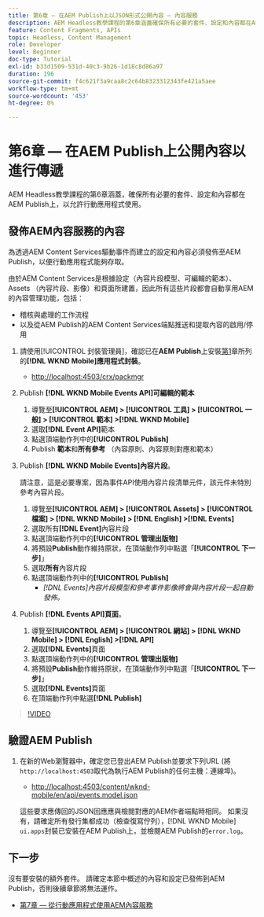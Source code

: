 ```yaml
---
title: 第6章 — 在AEM Publish上以JSON形式公開內容 — 內容服務
description: AEM Headless教學課程的第6章涵蓋確保所有必要的套件、設定和內容都在AEM Publish上，以允許行動應用程式的使用。
feature: Content Fragments, APIs
topic: Headless, Content Management
role: Developer
level: Beginner
doc-type: Tutorial
exl-id: b33d1509-531d-40c3-9b26-1d18c8d86a97
duration: 196
source-git-commit: f4c621f3a9caa8c2c64b8323312343fe421a5aee
workflow-type: tm+mt
source-wordcount: '453'
ht-degree: 0%

---
```


# 第6章 — 在AEM Publish上公開內容以進行傳遞

AEM Headless教學課程的第6章涵蓋，確保所有必要的套件、設定和內容都在AEM Publish上，以允許行動應用程式使用。

## 發佈AEM內容服務的內容

為透過AEM Content Services驅動事件而建立的設定和內容必須發佈至AEM Publish，以便行動應用程式能夠存取。

由於AEM Content Services是根據設定（內容片段模型、可編輯的範本）、Assets （內容片段、影像）和頁面所建置，因此所有這些片段都會自動享用AEM的內容管理功能，包括：

* 稽核與處理的工作流程
* 以及從AEM Publish的AEM Content Services端點推送和提取內容的啟用/停用

1. 請使用[!UICONTROL 封裝管理員]，確認已在&#x200B;**AEM Publish**&#x200B;上安裝[第1](./chapter-1.md#wknd-mobile-application-packages)章所列的&#x200B;**[!DNL WKND Mobile]應用程式封裝**。
   * [http://localhost:4503/crx/packmgr](http://localhost:4503/crx/packmgr)

1. Publish **[!DNL WKND Mobile Events API]可編輯的範本**
   1. 導覽至&#x200B;**[!UICONTROL AEM] > [!UICONTROL 工具] > [!UICONTROL 一般] > [!UICONTROL 範本] >[!DNL WKND Mobile]**
   1. 選取&#x200B;**[!DNL Event API]**&#x200B;範本
   1. 點選頂端動作列中的&#x200B;**[!UICONTROL Publish]**
   1. Publish **範本**&#x200B;和&#x200B;**所有參考** （內容原則、內容原則對應和範本）

1. Publish **[!DNL WKND Mobile Events]內容片段**。

   請注意，這是必要專案，因為事件API使用內容片段清單元件，該元件未特別參考內容片段。

   1. 導覽至&#x200B;**[!UICONTROL AEM] > [!UICONTROL Assets] > [!UICONTROL 檔案] > [!DNL WKND Mobile] > [!DNL English] >[!DNL Events]**
   1. 選取所有&#x200B;**[!DNL Event]**&#x200B;內容片段
   1. 點選頂端動作列中的&#x200B;**[!UICONTROL 管理出版物]**
   1. 將預設&#x200B;**Publish**&#x200B;動作維持原狀，在頂端動作列中點選「**[!UICONTROL 下一步]**」
   1. 選取&#x200B;**所有**&#x200B;內容片段
   1. 點選頂端動作列中的&#x200B;**[!UICONTROL Publish]**
      * *[!DNL Events]內容片段模型和參考事件影像將會與內容片段一起自動發佈。*

1. Publish **[!DNL Events API]頁面**。
   1. 導覽至&#x200B;**[!UICONTROL AEM] > [!UICONTROL 網站] > [!DNL WKND Mobile] > [!DNL English] >[!DNL API]**
   1. 選取&#x200B;**[!DNL Events]**&#x200B;頁面
   1. 點選頂端動作列中的&#x200B;**[!UICONTROL 管理出版物]**
   1. 將預設&#x200B;**Publish**&#x200B;動作維持原狀，在頂端動作列中點選「**[!UICONTROL 下一步]**」
   1. 選取&#x200B;**[!DNL Events]**&#x200B;頁面
   1. 在頂端動作列中點選&#x200B;**[!DNL Publish]**

>[!VIDEO](https://video.tv.adobe.com/v/28343?quality=12&learn=on)

## 驗證AEM Publish

1. 在新的Web瀏覽器中，確定您已登出AEM Publish並要求下列URL (將`http://localhost:4503`取代為執行AEM Publish的任何主機：連線埠)。

   * [http://localhost:4503/content/wknd-mobile/en/api/events.model.json](http://localhost:4503/content/wknd-mobile/en/api/events.model.tidy.json)

   這些要求應傳回的JSON回應應與檢閱對應的AEM作者端點時相同。 如果沒有，請確定所有發行集都成功（檢查復寫佇列），[!DNL WKND Mobile] `ui.apps`封裝已安裝在AEM Publish上，並檢閱AEM Publish的`error.log`。

## 下一步

沒有要安裝的額外套件。 請確定本節中概述的內容和設定已發佈到AEM Publish，否則後續章節將無法運作。

* [第7章 — 從行動應用程式使用AEM內容服務](./chapter-7.md)
